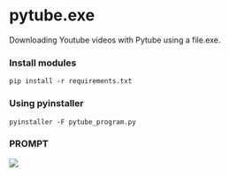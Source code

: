 # pytube.exe

Downloading Youtube videos with Pytube using a file.exe.

### Install modules

```
pip install -r requirements.txt
```

### Using pyinstaller

```
pyinstaller -F pytube_program.py
```

### PROMPT

![]('visual.png')